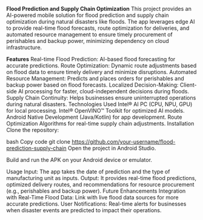 **Flood Prediction and Supply Chain Optimization**
This project provides an AI-powered mobile solution for flood prediction and supply chain optimization during natural disasters like floods. The app leverages edge AI to provide real-time flood forecasts, route optimization for deliveries, and automated resource management to ensure timely procurement of perishables and backup power, minimizing dependency on cloud infrastructure.

**Features**
Real-time Flood Prediction: AI-based flood forecasting for accurate predictions.
Route Optimization: Dynamic route adjustments based on flood data to ensure timely delivery and minimize disruptions.
Automated Resource Management: Predicts and places orders for perishables and backup power based on flood forecasts.
Localized Decision-Making: Client-side AI processing for faster, cloud-independent decisions during floods.
Supply Chain Continuity: Helps businesses ensure uninterrupted operations during natural disasters.
Technologies Used
Intel® AI PC (CPU, NPU, GPU) for local processing.
Intel® OpenVINO™ Toolkit for optimized AI models.
Android Native Development (Java/Kotlin) for app development.
Route Optimization Algorithms for real-time supply chain adjustments.
Installation
Clone the repository:

bash
Copy code
git clone https://github.com/your-username/flood-prediction-supply-chain
Open the project in Android Studio.

Build and run the APK on your Android device or emulator.

Usage
Input: The app takes the date of prediction and the type of manufacturing unit as inputs.
Output: It provides real-time flood predictions, optimized delivery routes, and recommendations for resource procurement (e.g., perishables and backup power).
Future Enhancements
Integration with Real-Time Flood Data: Link with live flood data sources for more accurate predictions.
User Notifications: Real-time alerts for businesses when disaster events are predicted to impact their operations.
